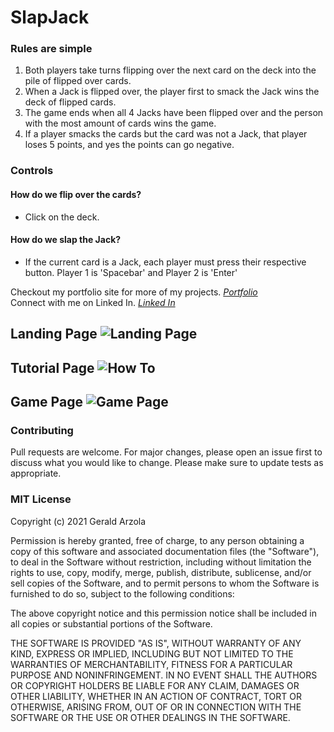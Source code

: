 # SlapJack

### Rules are simple
1. Both players take turns flipping over the next card on the deck into the pile of flipped over cards.
2. When a Jack is flipped over, the player first to smack the Jack wins the deck of flipped cards.
3. The game ends when all 4 Jacks have been flipped over and the person with the most amount of cards wins the game.
4. If a player smacks the cards but the card was not a Jack, that player loses 5 points, and yes the points can go negative.

### Controls
#### How do we flip over the cards?
- Click on the deck.
#### How do we slap the Jack?
- If the current card is a Jack, each player must press their respective button. Player 1 is 'Spacebar' and Player 2 is 'Enter'

Checkout my portfolio site for more of my projects. <a href='https://www.geraldarzola.com/'><em>Portfolio</em></a> <br/>
Connect with me on Linked In. <a href='https://www.linkedin.com/in/geraldarzola/'><em>Linked In</em></a>

## Landing Page ![Landing Page](https://user-images.githubusercontent.com/75591341/128453440-004cbcaa-d412-46fc-8f85-e803c79bfb74.png)
## Tutorial Page ![How To](https://user-images.githubusercontent.com/75591341/128453483-b8394167-c178-40f5-a862-2923c94719aa.png)
## Game Page ![Game Page](https://user-images.githubusercontent.com/75591341/128453537-01aeb25a-b60f-466e-8d8a-d712e3696bfd.png)



### Contributing
Pull requests are welcome. For major changes, please open an issue first to discuss what you would like to change. Please make sure to update tests as appropriate.

### MIT License
Copyright (c) 2021 Gerald Arzola

Permission is hereby granted, free of charge, to any person obtaining a copy of this software and associated documentation files (the "Software"), to deal in the Software without restriction, including without limitation the rights to use, copy, modify, merge, publish, distribute, sublicense, and/or sell copies of the Software, and to permit persons to whom the Software is furnished to do so, subject to the following conditions:

The above copyright notice and this permission notice shall be included in all copies or substantial portions of the Software.

THE SOFTWARE IS PROVIDED "AS IS", WITHOUT WARRANTY OF ANY KIND, EXPRESS OR IMPLIED, INCLUDING BUT NOT LIMITED TO THE WARRANTIES OF MERCHANTABILITY, FITNESS FOR A PARTICULAR PURPOSE AND NONINFRINGEMENT. IN NO EVENT SHALL THE AUTHORS OR COPYRIGHT HOLDERS BE LIABLE FOR ANY CLAIM, DAMAGES OR OTHER LIABILITY, WHETHER IN AN ACTION OF CONTRACT, TORT OR OTHERWISE, ARISING FROM, OUT OF OR IN CONNECTION WITH THE SOFTWARE OR THE USE OR OTHER DEALINGS IN THE SOFTWARE.
